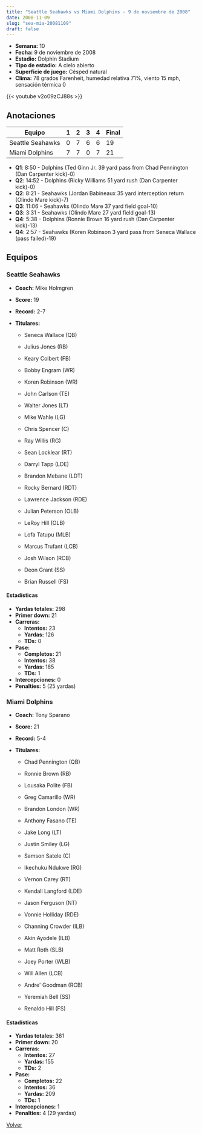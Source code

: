 ```yaml
---
title: "Seattle Seahawks vs Miami Dolphins - 9 de noviembre de 2008"
date: 2008-11-09
slug: "sea-mia-20081109"
draft: false
---
```


- **Semana:** 10
- **Fecha:** 9 de noviembre de 2008
- **Estadio:** Dolphin Stadium
- **Tipo de estadio:** A cielo abierto
- **Superficie de juego:** Césped natural
- **Clima:** 78 grados Farenheit, humedad relativa 71%, viento 15 mph, sensación térmica 0


{{< youtube v2o09zCJ88s >}}


## Anotaciones
| Equipo | 1 | 2 | 3 | 4 | Final |
|--------|---|---|---|---|-------|
| Seattle Seahawks  | 0 | 7 | 6 | 6  | 19 |
| Miami Dolphins  | 7 | 7 | 0 | 7  | 21 |
- **Q1**: 8:50 - Dolphins (Ted Ginn Jr. 39 yard pass from Chad Pennington (Dan Carpenter kick)-0)
- **Q2**: 14:52 - Dolphins (Ricky Williams 51 yard rush (Dan Carpenter kick)-0)
- **Q2**: 8:21 - Seahawks (Jordan Babineaux 35 yard interception return (Olindo Mare kick)-7)
- **Q3**: 11:06 - Seahawks (Olindo Mare 37 yard field goal-10)
- **Q3**: 3:31 - Seahawks (Olindo Mare 27 yard field goal-13)
- **Q4**: 5:38 - Dolphins (Ronnie Brown 16 yard rush (Dan Carpenter kick)-13)
- **Q4**: 2:57 - Seahawks (Koren Robinson 3 yard pass from Seneca Wallace (pass failed)-19)


## Equipos


### Seattle Seahawks
* **Coach:** Mike Holmgren
* **Score:** 19
* **Record:** 2-7
* **Titulares:** 

  * Seneca Wallace (QB) 

  * Julius Jones (RB) 

  * Keary Colbert (FB) 

  * Bobby Engram (WR) 

  * Koren Robinson (WR) 

  * John Carlson (TE) 

  * Walter Jones (LT) 

  * Mike Wahle (LG) 

  * Chris Spencer (C) 

  * Ray Willis (RG) 

  * Sean Locklear (RT) 

  * Darryl Tapp (LDE) 

  * Brandon Mebane (LDT) 

  * Rocky Bernard (RDT) 

  * Lawrence Jackson (RDE) 

  * Julian Peterson (OLB) 

  * LeRoy Hill (OLB) 

  * Lofa Tatupu (MLB) 

  * Marcus Trufant (LCB) 

  * Josh Wilson (RCB) 

  * Deon Grant (SS) 

  * Brian Russell (FS) 

#### Estadísticas
* **Yardas totales:** 298
* **Primer down:** 21
* **Carreras:**
  * **Intentos:** 23
  * **Yardas:** 126
  * **TDs:** 0
* **Pase:**
  * **Completos:** 21
  * **Intentos:** 38
  * **Yardas:** 185
  * **TDs:** 1
* **Intercepciones:** 0
* **Penalties:** 5 (25 yardas)

### Miami Dolphins
* **Coach:** Tony Sparano
* **Score:** 21
* **Record:** 5-4
* **Titulares:** 

  * Chad Pennington (QB) 

  * Ronnie Brown (RB) 

  * Lousaka Polite (FB) 

  * Greg Camarillo (WR) 

  * Brandon London (WR) 

  * Anthony Fasano (TE) 

  * Jake Long (LT) 

  * Justin Smiley (LG) 

  * Samson Satele (C) 

  * Ikechuku Ndukwe (RG) 

  * Vernon Carey (RT) 

  * Kendall Langford (LDE) 

  * Jason Ferguson (NT) 

  * Vonnie Holliday (RDE) 

  * Channing Crowder (ILB) 

  * Akin Ayodele (ILB) 

  * Matt Roth (SLB) 

  * Joey Porter (WLB) 

  * Will Allen (LCB) 

  * Andre' Goodman (RCB) 

  * Yeremiah Bell (SS) 

  * Renaldo Hill (FS) 

#### Estadísticas
* **Yardas totales:** 361
* **Primer down:** 20
* **Carreras:**
  * **Intentos:** 27
  * **Yardas:** 155
  * **TDs:** 2
* **Pase:**
  * **Completos:** 22
  * **Intentos:** 36
  * **Yardas:** 209
  * **TDs:** 1
* **Intercepciones:** 1
* **Penalties:** 4 (29 yardas)


[Volver](/historia/2008)
